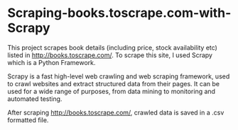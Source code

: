 # Scraping-books.toscrape.com-with-Scrapy
This project scrapes book details (including price, stock availability etc) listed in http://books.toscrape.com/. To scrape this site, I used Scrapy which is a Python Framework.

Scrapy is a fast high-level web crawling and web scraping framework, used to crawl websites and extract structured data from their pages. It can be used for a wide range of purposes, from data mining to monitoring and automated testing.

After scraping http://books.toscrape.com/, crawled data is saved in a .csv formatted file.
